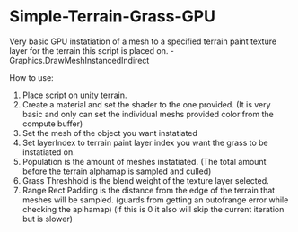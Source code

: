 # Simple-Terrain-Grass-GPU
Very basic GPU instatiation of a mesh to a specified terrain paint texture layer for the terrain this script is placed on. - Graphics.DrawMeshInstancedIndirect


How to use:
1. Place script on unity terrain.
2. Create a material and set the shader to the one provided. (It is very basic and only can set the individual meshs provided color from the compute buffer)
3. Set the mesh of the object you want instatiated
4. Set layerIndex to terrain paint layer index you want the grass to be instatiated on.
5. Population is the amount of meshes instatiated. (The total amount before the terrain alphamap is sampled and culled)
6. Grass Threshhold is the blend weight of the texture layer selected.
7. Range Rect Padding is the distance from the edge of the terrain that meshes will be sampled. (guards from getting an outofrange error while checking the aplhamap) (if this is 0 it also will skip the current iteration but is slower)
